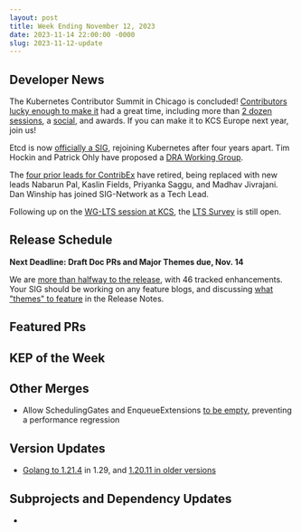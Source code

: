 ```yaml
---
layout: post
title: Week Ending November 12, 2023
date: 2023-11-14 22:00:00 -0000
slug: 2023-11-12-update
---
```


## Developer News

The Kubernetes Contributor Summit in Chicago is concluded! [Contributors lucky enough to make it](https://www.flickr.com/photos/143247548@N03/53322612217/in/album-72177720312580120/) had a great time, including more than [2 dozen sessions](https://www.kubernetes.dev/events/2023/kcsna/schedule/), a [social](https://www.flickr.com/photos/143247548@N03/53323488856/in/album-72177720312580120/), and awards. If you can make it to KCS Europe next year, join us!

Etcd is now [officially a SIG](https://kubernetes.io/blog/2023/11/07/introducing-sig-etcd/), rejoining Kubernetes after four years apart. Tim Hockin and Patrick Ohly have proposed a [DRA Working Group](https://groups.google.com/a/kubernetes.io/g/dev/c/BDtCFfXQbw0).

The [four prior leads for ContribEx](https://github.com/kubernetes/community/pull/7603) have retired, being replaced with new leads Nabarun Pal, Kaslin Fields, Priyanka Saggu, and Madhav Jivrajani.  Dan Winship has joined SIG-Network as a Tech Lead.

Following up on the [WG-LTS session at KCS](https://docs.google.com/document/d/1o9exYWgsn3PWmIiCZvrBpI6nlaj_8e-ZHgvl8ozNrPQ/edit), the [LTS Survey](http://bit.ly/k8s-upgrade-survey) is still open.

## Release Schedule

**Next Deadline: Draft Doc PRs and Major Themes due, Nov. 14**

We are [more than halfway to the release](https://groups.google.com/a/kubernetes.io/g/dev/c/uwx7-Ra-Dr8), with 46 tracked enhancements. Your SIG should be working on any feature blogs, and discussing [what "themes" to feature](https://github.com/kubernetes/sig-release/discussions/2271) in the Release Notes.

## Featured PRs


## KEP of the Week


## Other Merges

* Allow SchedulingGates and EnqueueExtensions [to be empty](https://github.com/kubernetes/kubernetes/pull/121677), preventing a performance regression

## Version Updates

* [Golang to 1.21.4](https://github.com/kubernetes/kubernetes/pull/121808) in 1.29, and [1.20.11 in older versions](https://github.com/kubernetes/kubernetes/pull/121810)

## Subprojects and Dependency Updates

*
